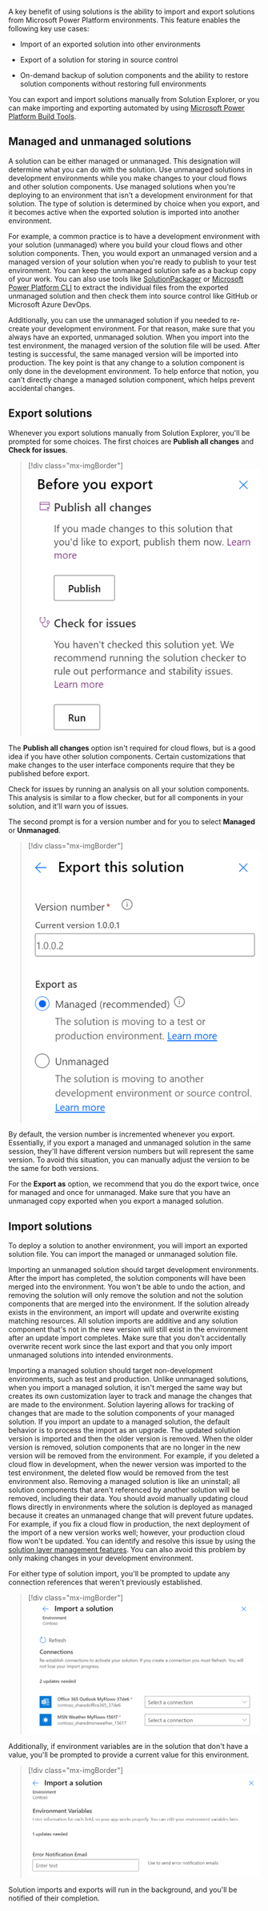 A key benefit of using solutions is the ability to import and export solutions from Microsoft Power Platform environments. This feature enables the following key use cases:

-   Import of an exported solution into other environments

-   Export of a solution for storing in source control

-   On-demand backup of solution components and the ability to restore solution components without restoring full environments

You can export and import solutions manually from Solution Explorer, or you can make importing and exporting automated by using [Microsoft Power Platform Build Tools](/power-platform/alm/devops-build-tools/?azure-portal=true).

## Managed and unmanaged solutions

A solution can be either managed or unmanaged. This designation will determine what you can do with the solution. Use unmanaged solutions in development environments while you make changes to your cloud flows and other solution components. Use managed solutions when you're deploying to an environment that isn't a development environment for that solution. The type of solution is determined by choice when you export, and it becomes active when the exported solution is imported into another environment.

For example, a common practice is to have a development environment with your solution (unmanaged) where you build your cloud flows and other solution components. Then, you would export an unmanaged version and a managed version of your solution when you're ready to publish to your test environment. You can keep the unmanaged solution safe as a backup copy of your work. You can also use tools like [SolutionPackager](/power-platform/alm/solution-packager-tool/?azure-portal=true) or [Microsoft Power Platform CLI](/powerapps/developer/common-data-service/powerapps-cli/?azure-portal=true) to extract the individual files from the exported unmanaged solution and then check them into source control like GitHub or Microsoft Azure DevOps. 

Additionally, you can use the unmanaged solution if you needed to re-create your development environment. For that reason, make sure that you always have an exported, unmanaged solution. When you import into the test environment, the managed version of the solution file will be used. After testing is successful, the same managed version will be imported into production. The key point is that any change to a solution component is only done in the development environment. To help enforce that notion, you can't directly change a managed solution component, which helps prevent accidental changes.

## Export solutions

Whenever you export solutions manually from Solution Explorer, you'll be prompted for some choices. The first choices are **Publish all changes** and **Check for issues**.

> [!div class="mx-imgBorder"]
> ![Screenshot of the Before you export options.](../media/before-export.png)

The **Publish all changes** option isn't required for cloud flows, but is a good idea if you have other solution components. Certain customizations that make changes to the user interface components require that they be published before export.

Check for issues by running an analysis on all your solution components. This analysis is similar to a flow checker, but for all components in your solution, and it'll warn you of issues. 

The second prompt is for a version number and for you to select **Managed** or **Unmanaged**.

> [!div class="mx-imgBorder"]
> ![Screenshot of the Version number and Export as options in the Export this solution prompt.](../media/export-solution.png)

By default, the version number is incremented whenever you export. Essentially, if you export a managed and unmanaged solution in the same session, they'll have different version numbers but will represent the same version. To avoid this situation, you can manually adjust the version to be the same for both versions.

For the **Export as** option, we recommend that you do the export twice, once for managed and once for unmanaged. Make sure that you have an unmanaged copy exported when you export a managed solution.

## Import solutions

To deploy a solution to another environment, you will import an exported solution file. You can import the managed or unmanaged solution file.

Importing an unmanaged solution should target development environments. After the import has completed, the solution components will have been merged into the environment. You won't be able to undo the action, and removing the solution will only remove the solution and not the solution components that are merged into the environment. If the solution already exists in the environment, an import will update and overwrite existing matching resources. All solution imports are additive and any solution component that's not in the new version will still exist in the environment after an update import completes. Make sure that you don't accidentally overwrite recent work since the last export and that you only import unmanaged solutions into intended environments.

Importing a managed solution should target non-development environments, such as test and production. Unlike unmanaged solutions, when you import a managed solution, it isn't merged the same way but creates its own customization layer to track and manage the changes that are made to the environment. Solution layering allows for tracking of changes that are made to the solution components of your managed solution. If you import an update to a managed solution, the default behavior is to process the import as an upgrade. The updated solution version is imported and then the older version is removed. When the older version is removed, solution components that are no longer in the new version will be removed from the environment. For example, if you deleted a cloud flow in development, when the newer version was imported to the test environment, the deleted flow would be removed from the test environment also. Removing a managed solution is like an uninstall; all solution components that aren't referenced by another solution will be removed, including their data. You should avoid manually updating cloud flows directly in environments where the solution is deployed as managed because it creates an unmanaged change that will prevent future updates. For example, if you fix a cloud flow in production, the next deployment of the import of a new version works well; however, your production cloud flow won't be updated. You can identify and resolve this issue by using the [solution layer management features](/powerapps/maker/data-platform/solution-layers/?azure-portal=true). You can also avoid this problem by only making changes in your development environment.

For either type of solution import, you'll be prompted to update any connection references that weren't previously established.

> [!div class="mx-imgBorder"]
> ![Screenshot of setting connection references to connection during import.](../media/connections.png)

Additionally, if environment variables are in the solution that don't have a value, you'll be prompted to provide a current value for this environment.

> [!div class="mx-imgBorder"]
> ![Screenshot of the Import a solution environment variables.](../media/import-solution-variables.png)

Solution imports and exports will run in the background, and you'll be notified of their completion.
